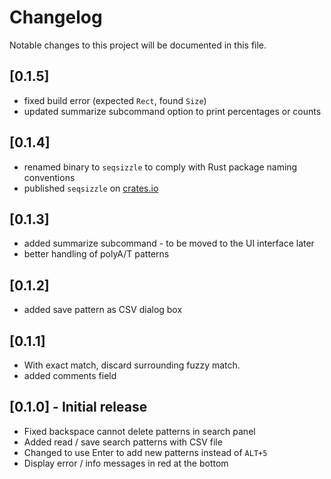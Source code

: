 # Changelog

Notable changes to this project will be documented in this file.

## [0.1.5]
 * fixed build error (expected `Rect`, found `Size`)
 * updated summarize subcommand option to print percentages or counts

## [0.1.4]
 * renamed binary to `seqsizzle` to comply with Rust package naming conventions
 * published `seqsizzle` on [crates.io](https://crates.io/crates/seqsizzle)

## [0.1.3]
 * added summarize subcommand - to be moved to the UI interface later
 * better handling of polyA/T patterns 

## [0.1.2]
 * added save pattern as CSV dialog box

## [0.1.1]
 * With exact match, discard surrounding fuzzy match.  
 * added comments field

## [0.1.0] - Initial release
 * Fixed backspace cannot delete patterns in search panel
 * Added read / save search patterns with CSV file
 * Changed to use Enter to add new patterns instead of `ALT+5`
 * Display error / info messages in red at the bottom
